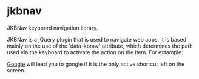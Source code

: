jkbnav
======

JKBNav keyboard navigation library.

JKBNav is a jQuery plugin that is used to navigate web apps.  It is based mainly on the use of the 'data-kbnav'
attribute, which determines the path used via the keyboard to activate the action on the item.  For extample:

<a href="www.google.com" data-kbnav="goog">Google</a> 
will lead you to google if it is the only active shortcut
left on the screen.
